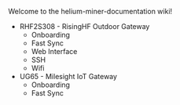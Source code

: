Welcome to the helium-miner-documentation wiki!
* RHF2S308 - RisingHF Outdoor Gateway
  * Onboarding
  * Fast Sync
  * Web Interface
  * SSH
  * Wifi
* UG65 - Milesight IoT Gateway
  * Onboarding
  * Fast Sync
